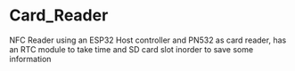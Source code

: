 # Card_Reader
NFC Reader using an ESP32 Host controller and PN532 as card reader, has an RTC module to take time and SD card slot inorder to save some information
